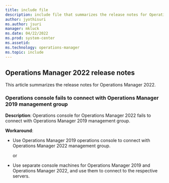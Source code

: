 ```yaml
---
title: include file
description: include file that summarizes the release notes for Operations Manager 2022.
author: jyothisuri
ms.author: jsuri
manager: mkluck
ms.date: 04/22/2022
ms.prod: system-center
ms.assetid:
ms.technology: operations-manager
ms.topic: include
---
```


## Operations Manager 2022 release notes

This article summarizes the release notes for Operations Manager 2022.

###  Operations console fails to connect with Operations Manager 2019 management group

**Description**: Operations console for Operations Manager 2022 fails to connect with Operations Manager 2019 management group.

**Workaround**:
- Use Operations Manager 2019 operations console to connect with Operations Manager 2022 management group.

  or

- Use separate console machines for Operations Manager 2019 and Operations Manager 2022, and use them to connect to the respective servers.
